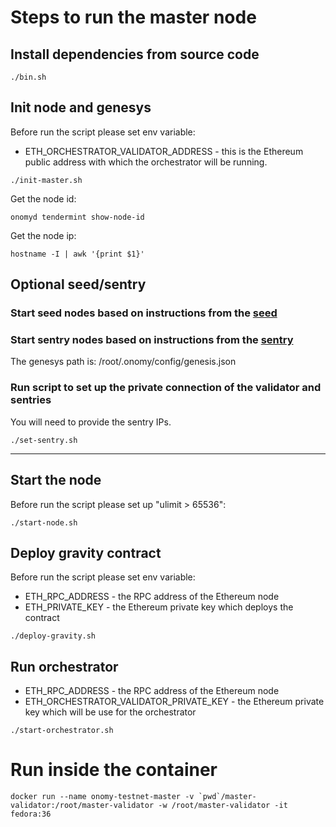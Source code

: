# Steps to run the master node

## Install dependencies from source code

```
./bin.sh
```

## Init node and genesys

Before run the script please set env variable:

* ETH_ORCHESTRATOR_VALIDATOR_ADDRESS - this is the Ethereum public address with which the orchestrator will be running.

```
./init-master.sh
```

Get the node id:

```
onomyd tendermint show-node-id
```

Get the node ip:

```
hostname -I | awk '{print $1}'
```

## Optional seed/sentry

### Start seed nodes based on instructions from the [seed](../seed/readme.md)

### Start sentry nodes based on instructions from the [sentry](../sentry/readme.md)

The genesys path is: /root/.onomy/config/genesis.json

### Run script to set up the private connection of the validator and sentries

You will need to provide the sentry IPs.

```
./set-sentry.sh
```

--------------------------------------------------------------

## Start the node

Before run the script please set up "ulimit > 65536":

```
./start-node.sh
```

## Deploy gravity contract

Before run the script please set env variable:

* ETH_RPC_ADDRESS - the RPC address of the Ethereum node
* ETH_PRIVATE_KEY - the Ethereum private key which deploys the contract

```
./deploy-gravity.sh
```

## Run orchestrator

* ETH_RPC_ADDRESS - the RPC address of the Ethereum node
* ETH_ORCHESTRATOR_VALIDATOR_PRIVATE_KEY - the Ethereum private key which will be use for the orchestrator

```
./start-orchestrator.sh
```

# Run inside the container

```
docker run --name onomy-testnet-master -v `pwd`/master-validator:/root/master-validator -w /root/master-validator -it fedora:36
```